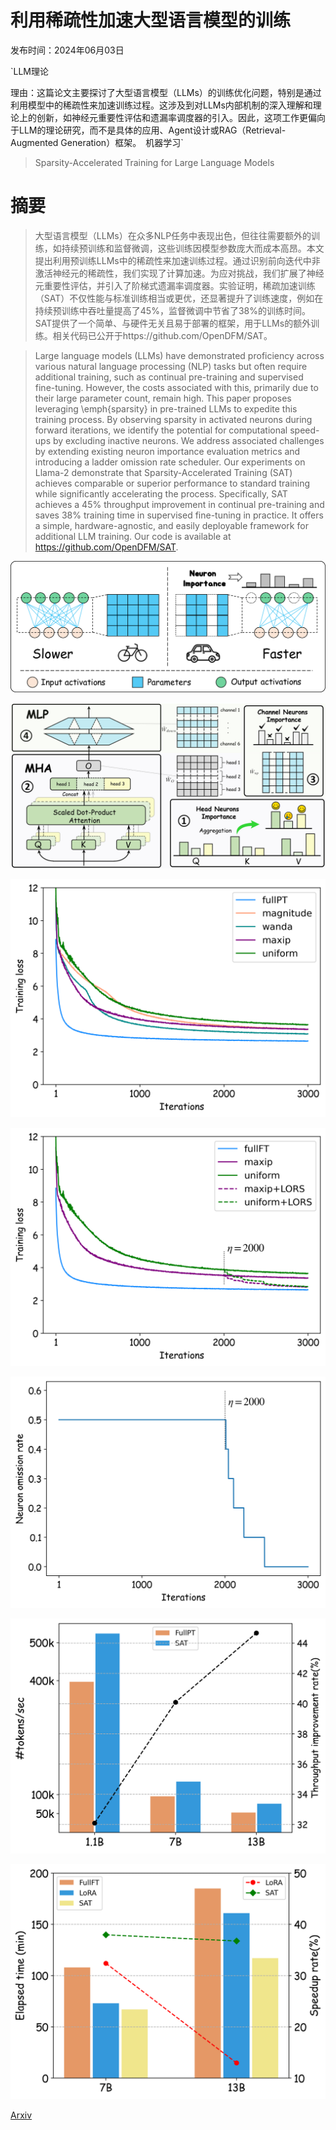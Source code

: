 # 利用稀疏性加速大型语言模型的训练

发布时间：2024年06月03日

`LLM理论

理由：这篇论文主要探讨了大型语言模型（LLMs）的训练优化问题，特别是通过利用模型中的稀疏性来加速训练过程。这涉及到对LLMs内部机制的深入理解和理论上的创新，如神经元重要性评估和遗漏率调度器的引入。因此，这项工作更偏向于LLM的理论研究，而不是具体的应用、Agent设计或RAG（Retrieval-Augmented Generation）框架。` `机器学习`

> Sparsity-Accelerated Training for Large Language Models

# 摘要

> 大型语言模型（LLMs）在众多NLP任务中表现出色，但往往需要额外的训练，如持续预训练和监督微调，这些训练因模型参数庞大而成本高昂。本文提出利用预训练LLMs中的稀疏性来加速训练过程。通过识别前向迭代中非激活神经元的稀疏性，我们实现了计算加速。为应对挑战，我们扩展了神经元重要性评估，并引入了阶梯式遗漏率调度器。实验证明，稀疏加速训练（SAT）不仅性能与标准训练相当或更优，还显著提升了训练速度，例如在持续预训练中吞吐量提高了45%，监督微调中节省了38%的训练时间。SAT提供了一个简单、与硬件无关且易于部署的框架，用于LLMs的额外训练。相关代码已公开于https://github.com/OpenDFM/SAT。

> Large language models (LLMs) have demonstrated proficiency across various natural language processing (NLP) tasks but often require additional training, such as continual pre-training and supervised fine-tuning. However, the costs associated with this, primarily due to their large parameter count, remain high. This paper proposes leveraging \emph{sparsity} in pre-trained LLMs to expedite this training process. By observing sparsity in activated neurons during forward iterations, we identify the potential for computational speed-ups by excluding inactive neurons. We address associated challenges by extending existing neuron importance evaluation metrics and introducing a ladder omission rate scheduler. Our experiments on Llama-2 demonstrate that Sparsity-Accelerated Training (SAT) achieves comparable or superior performance to standard training while significantly accelerating the process. Specifically, SAT achieves a $45\%$ throughput improvement in continual pre-training and saves $38\%$ training time in supervised fine-tuning in practice. It offers a simple, hardware-agnostic, and easily deployable framework for additional LLM training. Our code is available at https://github.com/OpenDFM/SAT.

![利用稀疏性加速大型语言模型的训练](../../../paper_images/2406.01392/x1.png)

![利用稀疏性加速大型语言模型的训练](../../../paper_images/2406.01392/model.png)

![利用稀疏性加速大型语言模型的训练](../../../paper_images/2406.01392/ns.png)

![利用稀疏性加速大型语言模型的训练](../../../paper_images/2406.01392/lors.png)

![利用稀疏性加速大型语言模型的训练](../../../paper_images/2406.01392/or.png)

![利用稀疏性加速大型语言模型的训练](../../../paper_images/2406.01392/cpt.png)

![利用稀疏性加速大型语言模型的训练](../../../paper_images/2406.01392/sft.png)

[Arxiv](https://arxiv.org/abs/2406.01392)